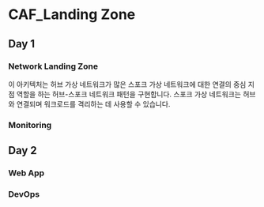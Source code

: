 # CAF_Landing Zone

## Day 1

### Network Landing Zone

이 아키텍처는 허브 가상 네트워크가 많은 스포크 가상 네트워크에 대한 연결의 중심 지점 역할을 하는 허브-스포크 네트워크 패턴을 구현합니다. 스포크 가상 네트워크는 허브와 연결되며 워크로드를 격리하는 데 사용할 수 있습니다.

### Monitoring

## Day 2

### Web App

### DevOps
